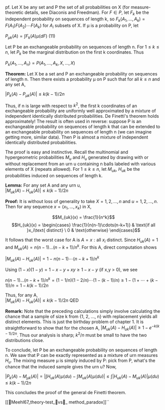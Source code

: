 
pf. Let X be any set and P the set of all probabilities on X (for measure-theoretic details, see Diaconis and Freedman). For $F \in P$, let $F_k$ be the independent probability on sequences of length k, so $F_k(A_1, ..., A_k) = F(A_1)F(A_2)\cdots F(A_k)$ for $A_i$ subsets of X. If μ is a probability on P, let

$P_{\mu k}(A) = \int F_k(A) \mu(dF)$ (11)

Let P be an exchangeable probability on sequences of length n. For $1 \leq k \leq n$, let $P_k$ be the marginal distribution on the first k coordinates. Thus

$P_k(A_1, ..., A_n) = P(A_1, ..., A_k, X, ..., X)$

**Theorem:** Let X be a set and P an exchangeable probability on sequences of length n. Then there exists a probability μ on P such that for all $k \leq n$ and any set A,

$|P_k(A) - P_{\mu k}(A)| \leq k(k-1)/2n$

Thus, if n is large with respect to $k^2$, the first k coordinates of an exchangeable probability are uniformly well approximated by a mixture of independent identically distributed probabilities. De Finetti's theorem holds approximately! The result is often used in reverse: suppose P is an exchangeable probability on sequences of length k that can be extended to an exchangeable probability on sequences of length n (we can imagine getting more, similar data). Then P is almost a mixture of independent identically distributed probabilities.

The proof is easy and instinctive. Recall the multinomial and hypergeometric probabilities $M_u$ and $H_u$ generated by drawing with or without replacement from an urn u containing n balls labeled with various elements of X (repeats allowed). For $1 \leq k \leq n$, let $M_{uk}$, $H_{uk}$ be the probabilities induced on sequences of length k.

**Lemma:** For any set A and any urn u,  
$|M_{uk}(A) - H_{uk}(A)| \leq k(k-1)/2n$

**Proof:** It is without loss of generality to take $X = {1, 2, ..., n}$ and $u = {1, 2, ..., n}$. Then for any sequence $x = (x_1, ..., x_k)$ in X,


$$M_{uk}(x) = \frac{1}{n^k}$$
$$H_{uk}(x) = \begin{cases}  
\frac{1}{n(n-1)\cdots(n-k+1)} & \text{if all }x_i\text{ distinct} \  
0 & \text{otherwise}  
\end{cases}$$

It follows that the worst case for A is $A = {x: \text{all }x_i\text{ distinct}}$. Since $H_{uk}(A) = 1$ and $M_{uk}(A) = n(n-1)...(n-k+1)/n^k$. For this A, direct computation shows

$|M_{uk}(A) - H_{uk}(A)| = 1 - n(n-1)\cdots(n-k+1)/n^k$

Using $(1-x)(1-y) = 1-x-y+xy \geq 1-x-y$ (if x,y > 0), we see

$n(n-1)...(n-k+1)/n^k = (1-1/n)(1-2/n)\cdots(1-(k-1)/n) \geq 1-(1+\cdots+(k-1))/n = 1-k(k-1)/2n$

Thus, for any A,  
$|M_{uk}(A) - H_{uk}(A)| \leq k(k-1)/2n$ QED

**Remark:** Note that the preceding calculations simply involve calculating the chance that a sample of size k from {1, 2, ..., n} with replacement yields all distinct elements. This is just the birthday problem of chapter 1. It is straightforward to show that for the chosen A, $|M_{uk}(A) - H_{uk}(A)| \geq 1-e^{-k(k-1)/2n}$. Thus our analysis is sharp; $k^2/n$ must be small to have the two distributions close.

To conclude, let P be an exchangeable probability on sequences of length n. We saw that P can be exactly represented as a mixture of urn measures $H_u$. The mixing measure μ is simply induced by P: pick from P, what's the chance that the induced sample gives the urn u? Now,

$|P_k(A) - M_{\mu k}(A)| = |\int H_{uk}(A) \mu(du) - \int M_{uk}(A) \mu(du)| \leq \int |H_{uk}(A) - M_{uk}(A)| \mu(du) \leq k(k-1)/2n$

This concludes the proof of the general de Finetti theorem.
 
 [[📜Meehl67_theory-test_🔴vs💜_ method_paradox]]``
